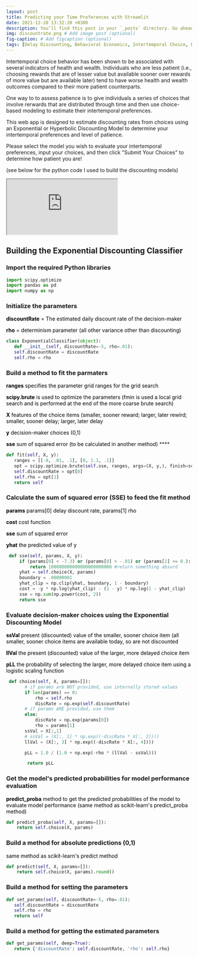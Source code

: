 ```yaml
---
layout: post
title: Predicting your Time Preferences with Streamlit
date: 2021-12-28 13:32:20 +0300
description: You’ll find this post in your `_posts` directory. Go ahead and edit it and re-build the site to see your changes. # Add post description (optional)
img: discountrate.png # Add image post (optional)
fig-caption: # Add figcaption (optional)
tags: [Delay Discounting, Behavioral Economics, Intertemporal Choice, Economic Patience]
---
```



Intertemporal choice behavior has been shown to be associated with several indicators of health and wealth. Individuals who are less patient (i.e., choosing rewards that are of lesser value but available sooner over rewards of more value but are available later) tend to have worse health and wealth outcomes compared to their more patient counterparts.

One way to to assess patience is to give individuals a series of choices that involve rerwards that are distributed through time and then use choice-based modeling to estimate their intertemporal preferences. 

This web app is designed to estimate discounting rates from choices using an Exponential or Hyperbolic Discounting Model to determine your intertemporal preferences and level of patience.

Please select the model you wish to evaluate your intertemporal preferences, input your choices, and then click "Submit Your Choices" to determine how patient you are!

(see below for the python code I used to build the discounting models)

<div class="iframe-container iframe-container-for-wxh-500x350"
style="-webkit-overflow-scrolling: touch; overflow: auto;">

<iframe src="https://share.streamlit.io/loatmanp/discountwebapp/main/main.py">

  <p style="font-size: 110%;"><em><strong>IFRAME:</strong> There is
  iframe content here but your browser version does not support
  iframes.</em> Please update your browser to its current version 
  and try again.</p>

</iframe>

</div>

## Building the Exponential Discounting Classifier

### Import the required Python libraries

```python
import scipy.optimize
import pandas as pd
import numpy as np
```

### Initialize the parameters

<span style="color:black"><b>discountRate</b> = The estimated daily discount rate of the decision-maker </span>

<span style="color:black"><b>rho</b> = determinism parameter (all other variance other than discounting) </span>
 


```python
class ExponentialClassifier(object):
   def __init__(self, discountRate=-5, rho=.01):
   self.discountRate = discountRate
   self.rho = rho
```

### Build a method to fit the parmaters

<span style="color:black"><b>ranges</b> specifies the parameter grid ranges for the grid search </span>

<span style="color:black"><b>scipy.brute</b> is used to optimize the parameters (fmin is used a local grid search and is performed at the end of the more coarse brute search) </span>

<span style="color:black"><b>X</b> features of the choice items (smaller, sooner reward; larger, later rewird; smaller, sooner delay; larger, later delay </span>

<span style="color:black"><b>y</b> decision-maker choices (0,1)  </span>

<span style="color:black"><b>sse</b> sum of squared error (to be calculated in another method) </span>****

```python
def fit(self, X, y):
   ranges = [[-8, .01, .1], [0, 1.1, .1]]
   opt = scipy.optimize.brute(self.sse, ranges, args=(X, y,), finish=scipy.optimize.fmin)
   self.discountRate = opt[0]
   self.rho = opt[1]
   return self
```
### Calculate the sum of squared error (SSE) to feed the fit method

<span style="color:black"><b>params</b> params[0] delay discount rate, params[1] rho  </span>

<span style="color:black"><b>cost</b> cost function </span>

<span style="color:black"><b>sse</b> sum of squared error </span>

<span style="color:black"><b>yhat</b> the predicted value of y </span>

```python
 def sse(self, params, X, y):
     if (params[0] < -7.3) or (params[0] > -.01) or (params[1] <= 0.):
         return 100000000000000000000000 #return something absurd
     yhat = self.choice(X, params)
     boundary = .00000001
     yhat_clip = np.clip(yhat, boundary, 1 - boundary)
     cost = -y * np.log(yhat_clip) - (1 - y) * np.log(1 - yhat_clip)
     sse = np.sum(np.power(cost, 2))
     return sse
```

### Evaluate decision-maker choices using the Exponential Discounting Model

<span style="color:black"><b>ssVal</b> present (discounted) value of the smaller, sooner choice item (all smaller, sooner choice items are available today, so are not discounted  </span>

<span style="color:black"><b>llVal</b> the present (discounted) value of the larger, more delayed choice item </span>

<span style="color:black"><b>pLL</b> the probability of selecting the larger, more delayed choice item using a logistic scaling function </span>

```python
 def choice(self, X, params=[]):
       # if params are NOT provided, use internally stored values
       if len(params) == 0:
           rho = self.rho
           discRate = np.exp(self.discountRate)
       # if params ARE provided, use them
       else:
           discRate = np.exp(params[0])
           rho = params[1]
       ssVal = X[:,1]
       # ssVal = (X[:, 1] * np.exp((-discRate * X[:, 2])))
       llVal = (X[:, 3] * np.exp((-discRate * X[:, 4])))

       pLL = 1.0 / (1.0 + np.exp(-rho * (llVal - ssVal)))

        return pLL
  ```
### Get the model's predicted probabilities for model performance evaluation

<span style="color:black"><b>predict_proba</b> method to get the predicted probabilities of the model to evaluate model performance (same method as scikit-learn's predict_proba method) </span>

```python
def predict_proba(self, X, params=[]):
    return self.choice(X, params)
```

### Build a method for absolute predictions (0,1)

<span style="color:black"> same method as scikit-learn's predict method</span>

```python
def predict(self, X, params=[]):
    return self.choice(X, params).round()
 ```
### Build a method for setting the parameters
 
```python
def set_params(self, discountRate=-5, rho=.01):
   self.discountRate = discountRate
   self.rho = rho
   return self
   ```
   
### Build a method for getting the estimated parameters
```python
def get_params(self, deep=True):
   return {'discountRate': self.discountRate, 'rho': self.rho}
```

